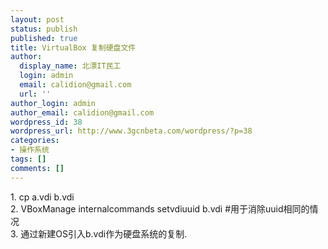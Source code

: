 ```yaml
---
layout: post
status: publish
published: true
title: VirtualBox 复制硬盘文件
author:
  display_name: 北漂IT民工
  login: admin
  email: calidion@gmail.com
  url: ''
author_login: admin
author_email: calidion@gmail.com
wordpress_id: 38
wordpress_url: http://www.3gcnbeta.com/wordpress/?p=38
categories:
- 操作系统
tags: []
comments: []
---
```

<p>1. cp a.vdi b.vdi<br />
2. VBoxManage internalcommands setvdiuuid b.vdi #用于消除uuid相同的情况<br />
3. 通过新建OS引入b.vdi作为硬盘系统的复制.</p>
